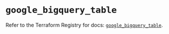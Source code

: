 # `google_bigquery_table`

Refer to the Terraform Registry for docs: [`google_bigquery_table`](https://registry.terraform.io/providers/hashicorp/google/6.5.0/docs/resources/bigquery_table).
